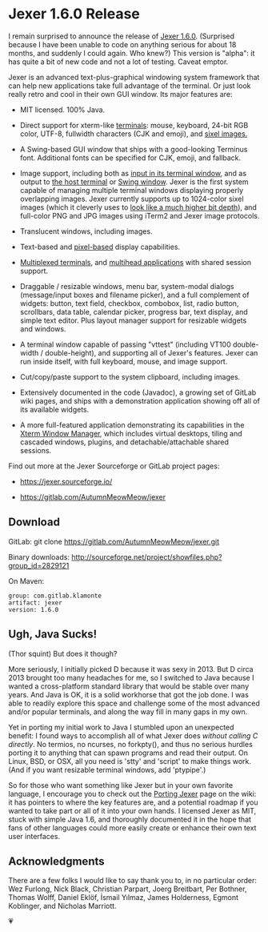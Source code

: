 Jexer 1.6.0 Release
===================

I remain surprised to announce the release of [Jexer
1.6.0](https://gitlab.com/AutumnMeowMeow/jexer).  (Surprised because I
have been unable to code on anything serious for about 18 months, and
suddenly I could again.  Who knew?)  This version is "alpha": it has
quite a bit of new code and not a lot of testing.  Caveat emptor.

Jexer is an advanced text-plus-graphical windowing system framework
that can help new applications take full advantage of the terminal.
Or just look really retro and cool in their own GUI window.  Its major
features are:

  * MIT licensed.  100% Java.

  * Direct support for xterm-like
    [terminals](https://gitlab.com/AutumnMeowMeow/jexer/-/wikis/terminals):
    mouse, keyboard, 24-bit RGB color, UTF-8, fullwidth characters
    (CJK and emoji), and [sixel
    images.](https://vt100.net/docs/vt3xx-gp/chapter14.html)

  * A Swing-based GUI window that ships with a good-looking Terminus
    font.  Additional fonts can be specified for CJK, emoji, and
    fallback.

  * Image support, including both as [input in its terminal
    window](https://jexer.sourceforge.io/screenshots/overlapping_alpha.png),
    and as output to [the host
    terminal](https://gitlab.com/AutumnMeowMeow/jexer/-/raw/master/screenshots/sixel_images.png?raw=true)
    or [Swing
    window](https://gitlab.com/AutumnMeowMeow/jexer/-/raw/master/screenshots/snake_swing.png?raw=true).
    Jexer is the first system capable of managing multiple terminal
    windows displaying properly overlapping images.  Jexer currently
    supports up to 1024-color sixel images (which it cleverly uses to
    [look like a much higher bit
    depth](https://gitlab.com/AutumnMeowMeow/jexer/-/raw/master/screenshots/pca_match.png?raw=true)),
    and full-color PNG and JPG images using iTerm2 and Jexer image
    protocols.

  * Translucent windows, including images.

  * Text-based and
    [pixel-based](https://jexer.sourceforge.io/screenshots/pixel_demo.gif)
    display capabilities.

  * [Multiplexed
    terminals](https://xtermwm.sourceforge.io/screenshots.html), and
    [multihead
    applications](https://jexer.sourceforge.io/screenshots/multiscreen_1.png)
    with shared session support.

  * Draggable / resizable windows, menu bar, system-modal dialogs
    (message/input boxes and filename picker), and a full complement
    of widgets: button, text field, checkbox, combobox, list, radio
    button, scrollbars, data table, calendar picker, progress bar,
    text display, and simple text editor.  Plus layout manager support
    for resizable widgets and windows.

  * A terminal window capable of passing "vttest" (including VT100
    double-width / double-height), and supporting all of Jexer's
    features.  Jexer can run inside itself, with full keyboard, mouse,
    and image support.

  * Cut/copy/paste support to the system clipboard, including images.

  * Extensively documented in the code (Javadoc), a growing set of
    GitLab wiki pages, and ships with a demonstration application
    showing off all of its available widgets.

  * A more full-featured application demonstrating its capabilities in
    the [Xterm Window Manager](https://xtermwm.sourceforge.io), which
    includes virtual desktops, tiling and cascaded windows, plugins,
    and detachable/attachable shared sessions.


Find out more at the Jexer Sourceforge or GitLab project pages:

  * https://jexer.sourceforge.io/

  * https://gitlab.com/AutumnMeowMeow/jexer


Download
--------

GitLab: git clone https://gitlab.com/AutumnMeowMeow/jexer.git

Binary downloads: http://sourceforge.net/project/showfiles.php?group_id=2829121

On Maven:

    group: com.gitlab.klamonte
    artifact: jexer
    version: 1.6.0


Ugh, Java Sucks!
----------------

(Thor squint) But does it though?

More seriously, I initially picked D because it was sexy in 2013.  But
D circa 2013 brought too many headaches for me, so I switched to Java
because I wanted a cross-platform standard library that would be
stable over many years.  And Java is OK, it is a solid workhorse that
got the job done.  I was able to readily explore this space and
challenge some of the most advanced and/or popular terminals, and
along the way fill in many gaps in my own.

Yet in porting my initial work to Java I stumbled upon an unexpected
benefit: I found ways to accomplish all of what Jexer does _without
calling C directly_.  No termios, no ncurses, no forkpty(), and thus
no serious hurdles porting it to anything that can spawn programs and
read their output.  On Linux, BSD, or OSX, all you need is 'stty' and
'script' to make things work.  (And if you want resizable terminal
windows, add 'ptypipe'.)

So for those who want something like Jexer but in your own favorite
language, I encourage you to check out the [Porting
Jexer](https://gitlab.com/AutumnMeowMeow/jexer/wikis/porting) page on
the wiki: it has pointers to where the key features are, and a
potential roadmap if you wanted to take part or all of it into your
own hands.  I licensed Jexer as MIT, stuck with simple Java 1.6, and
thoroughly documented it in the hope that fans of other languages
could more easily create or enhance their own text user interfaces.


Acknowledgments
---------------

There are a few folks I would like to say thank you to, in no
particular order: Wez Furlong, Nick Black, Christian Parpart, Joerg
Breitbart, Per Bothner, Thomas Wolff, Daniel Eklöf, İsmail Yılmaz,
James Holderness, Egmont Koblinger, and Nicholas Marriott.

💗
